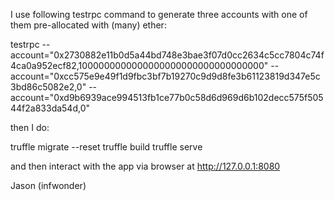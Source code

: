 I use following testrpc command to generate three accounts with one of them pre-allocated with (many) ether:

  testrpc --account="0x2730882e11b0d5a44bd748e3bae3f07d0cc2634c5cc7804c74f4ca0a952ecf82,1000000000000000000000000000000000" --account="0xcc575e9e49f1d9fbc3bf7b19270c9d9d8fe3b61123819d347e5c3bd86c5082e2,0" --account="0xd9b6939ace994513fb1ce77b0c58d6d969d6b102decc575f50544f2a833da54d,0"

then I do: 

truffle migrate --reset
truffle build
truffle serve

and then interact with the app via browser at http://127.0.0.1:8080


Jason (infwonder)
